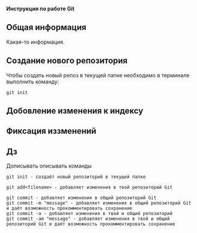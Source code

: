 **Инструкция по работе Git**

## Общая информация

Какая-то информация.

## Создание нового репозитория

Чтобы создать новый репоз в текущей папке необходимо в терминале выполнить команду:

    git init

## Добовление изменения к индексу

## Фиксация иззменений

## Дз
Дописывать описывать команды

    git init - создаёт новый репозиторий в текущей папке

    git add<filename> - добавляет изменения в твой репозиторий Git

    git commit - добавляет изменения в общий репозиторий Git
    git commit -m "message" - добавляет изменения в общий репозиторий Git и даёт возможность прокомментировать сохранение
    git commit -a - добавляет изменения в твой и общий репозиторий
    git commit -am "message" - добавляет изменения в твой и общий репозиторий Git и даёт возможность прокомментировать сохранение
